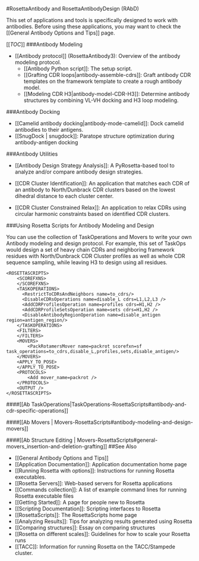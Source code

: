 #RosettaAntibody and RosettaAntibodyDesign (RAbD)

This set of applications and tools is specifically designed to work with antibodies. Before using these applications, you may want to check the [[General Antibody Options and Tips]] page.

[[_TOC_]]
###Antibody Modeling

- [[Antibody protocol]] (RosettaAntibody3): Overview of the antibody modeling protocol.  
    * [[Antibody Python script]]: The setup script.  
    * [[Grafting CDR loops|antibody-assemble-cdrs]]: Graft antibody CDR templates on the framework template to create a rough antibody model.  
    * [[Modeling CDR H3|antibody-model-CDR-H3]]: Determine antibody structures by combining VL-VH docking and H3 loop modeling.

###Antibody Docking
- [[Camelid antibody docking|antibody-mode-camelid]]: Dock camelid antibodies to their antigens.
- [[SnugDock | snugdock]]: Paratope structure optimization during antibody-antigen docking

<!---BEGIN_INTERNAL-->


###Antibody Utilities

* [[Antibody Design Strategy Analysis]]: A PyRosetta-based tool to analyze and/or compare antibody design strategies.

* [[CDR Cluster Identification]]: An application that matches each CDR of an antibody to North/Dunbrack CDR clusters based on the lowest dihedral distance to each cluster center.

* [[CDR Cluster Constrained Relax]]: An application to relax CDRs using circular harmonic constraints based on identified CDR clusters.
<!---END_INTERNAL-->

###Using Rosetta Scripts for Antibody Modeling and Design

You can use the collection of TaskOperations and Movers to write your own Antibody modeling and design protocol.  For example, this set of TaskOps would design a set of heavy chain CDRs and neighboring framework residues with North/Dunbrack CDR Cluster profiles as well as whole CDR sequence sampling, while leaving H3 to design using all residues.

```
<ROSETTASCRIPTS>
	<SCOREFXNS>
	</SCOREFXNS>
	<TASKOPERATIONS>
	  <RestrictToCDRsAndNeighbors name=to_cdrs/>
	  <DisableCDRsOperations name=disable_L cdrs=L1,L2,L3 />
	  <AddCDRProfilesOperation name=profiles cdrs=H1,H2 />
	  <AddCDRProfileSetsOperation mame=sets cdrs=H1,H2 />
	  <DisableAntibodyRegionOperation name=disable_antigen region=antigen_region/>
	</TASKOPERATIONS>
	<FILTERS>
	</FILTERS>
	<MOVERS>
		<PackRotamersMover name=packrot scorefxn=sf task_operations=to_cdrs,disable_L,profiles,sets,disable_antigen/>
	</MOVERS>
	<APPLY_TO_POSE>
	</APPLY_TO_POSE>
	<PROTOCOLS>
		<Add mover_name=packrot />
	</PROTOCOLS>
	<OUTPUT />
</ROSETTASCRIPTS>
```

####[[Ab TaskOperations|TaskOperations-RosettaScripts#antibody-and-cdr-specific-operations]]

####[[Ab Movers | Movers-RosettaScripts#antibody-modeling-and-design-movers]]

####[[Ab Structure Editing | Movers-RosettaScripts#general-movers_insertion-and-deletion-grafting]]
##See Also

* [[General Antibody Options and Tips]]
* [[Application Documentation]]: Application documentation home page
* [[Running Rosetta with options]]: Instructions for running Rosetta executables.
* [[Rosetta Servers]]: Web-based servers for Rosetta applications
* [[Commands collection]]: A list of example command lines for running Rosetta executable files
* [[Getting Started]]: A page for people new to Rosetta
* [[Scripting Documentation]]: Scripting interfaces to Rosetta
* [[RosettaScripts]]: The RosettaScripts home page
* [[Analyzing Results]]: Tips for analyzing results generated using Rosetta
* [[Comparing structures]]: Essay on comparing structures
* [[Rosetta on different scales]]: Guidelines for how to scale your Rosetta runs
* [[TACC]]: Information for running Rosetta on the TACC/Stampede cluster.